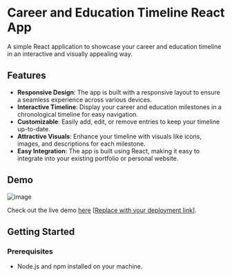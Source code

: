 # Career and Education Timeline React App

A simple React application to showcase your career and education timeline in an interactive and visually appealing way.

## Features

- **Responsive Design**: The app is built with a responsive layout to ensure a seamless experience across various devices.
- **Interactive Timeline**: Display your career and education milestones in a chronological timeline for easy navigation.
- **Customizable**: Easily add, edit, or remove entries to keep your timeline up-to-date.
- **Attractive Visuals**: Enhance your timeline with visuals like icons, images, and descriptions for each milestone.
- **Easy Integration**: The app is built using React, making it easy to integrate into your existing portfolio or personal website.

## Demo

![image](https://github.com/tmkasun/timeline/assets/3313885/4f54c107-b924-4064-98f6-7f6b4a8be1e2)

Check out the live demo [here](#) [[Replace with your deployment link](https://timeline.knnect.com/)].

## Getting Started

### Prerequisites

- Node.js and npm installed on your machine.
